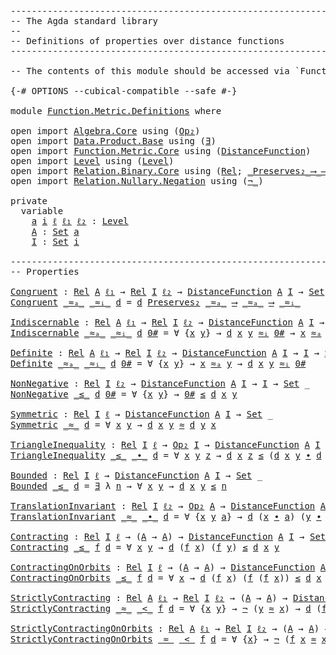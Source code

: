<pre class="Agda"><a id="1" class="Comment">------------------------------------------------------------------------</a>
<a id="74" class="Comment">-- The Agda standard library</a>
<a id="103" class="Comment">--</a>
<a id="106" class="Comment">-- Definitions of properties over distance functions</a>
<a id="159" class="Comment">------------------------------------------------------------------------</a>

<a id="233" class="Comment">-- The contents of this module should be accessed via `Function.Metric`.</a>

<a id="307" class="Symbol">{-#</a> <a id="311" class="Keyword">OPTIONS</a> <a id="319" class="Pragma">--cubical-compatible</a> <a id="340" class="Pragma">--safe</a> <a id="347" class="Symbol">#-}</a>

<a id="352" class="Keyword">module</a> <a id="359" href="Function.Metric.Definitions.html" class="Module">Function.Metric.Definitions</a> <a id="387" class="Keyword">where</a>

<a id="394" class="Keyword">open</a> <a id="399" class="Keyword">import</a> <a id="406" href="Algebra.Core.html" class="Module">Algebra.Core</a> <a id="419" class="Keyword">using</a> <a id="425" class="Symbol">(</a><a id="426" href="Algebra.Core.html#527" class="Function">Op₂</a><a id="429" class="Symbol">)</a>
<a id="431" class="Keyword">open</a> <a id="436" class="Keyword">import</a> <a id="443" href="Data.Product.Base.html" class="Module">Data.Product.Base</a> <a id="461" class="Keyword">using</a> <a id="467" class="Symbol">(</a><a id="468" href="Data.Product.Base.html#852" class="Function">∃</a><a id="469" class="Symbol">)</a>
<a id="471" class="Keyword">open</a> <a id="476" class="Keyword">import</a> <a id="483" href="Function.Metric.Core.html" class="Module">Function.Metric.Core</a> <a id="504" class="Keyword">using</a> <a id="510" class="Symbol">(</a><a id="511" href="Function.Metric.Core.html#451" class="Function">DistanceFunction</a><a id="527" class="Symbol">)</a>
<a id="529" class="Keyword">open</a> <a id="534" class="Keyword">import</a> <a id="541" href="Level.html" class="Module">Level</a> <a id="547" class="Keyword">using</a> <a id="553" class="Symbol">(</a><a id="554" href="Agda.Primitive.html#742" class="Postulate">Level</a><a id="559" class="Symbol">)</a>
<a id="561" class="Keyword">open</a> <a id="566" class="Keyword">import</a> <a id="573" href="Relation.Binary.Core.html" class="Module">Relation.Binary.Core</a> <a id="594" class="Keyword">using</a> <a id="600" class="Symbol">(</a><a id="601" href="Relation.Binary.Core.html#896" class="Function">Rel</a><a id="604" class="Symbol">;</a> <a id="606" href="Relation.Binary.Core.html#1703" class="Function Operator">_Preserves₂_⟶_⟶_</a><a id="622" class="Symbol">)</a>
<a id="624" class="Keyword">open</a> <a id="629" class="Keyword">import</a> <a id="636" href="Relation.Nullary.Negation.html" class="Module">Relation.Nullary.Negation</a> <a id="662" class="Keyword">using</a> <a id="668" class="Symbol">(</a><a id="669" href="Relation.Nullary.Negation.Core.html#658" class="Function Operator">¬_</a><a id="671" class="Symbol">)</a>

<a id="674" class="Keyword">private</a>
  <a id="684" class="Keyword">variable</a>
    <a id="697" href="Function.Metric.Definitions.html#697" class="Generalizable">a</a> <a id="699" href="Function.Metric.Definitions.html#699" class="Generalizable">i</a> <a id="701" href="Function.Metric.Definitions.html#701" class="Generalizable">ℓ</a> <a id="703" href="Function.Metric.Definitions.html#703" class="Generalizable">ℓ₁</a> <a id="706" href="Function.Metric.Definitions.html#706" class="Generalizable">ℓ₂</a> <a id="709" class="Symbol">:</a> <a id="711" href="Agda.Primitive.html#742" class="Postulate">Level</a>
    <a id="721" href="Function.Metric.Definitions.html#721" class="Generalizable">A</a> <a id="723" class="Symbol">:</a> <a id="725" href="Agda.Primitive.html#388" class="Primitive">Set</a> <a id="729" href="Function.Metric.Definitions.html#697" class="Generalizable">a</a>
    <a id="735" href="Function.Metric.Definitions.html#735" class="Generalizable">I</a> <a id="737" class="Symbol">:</a> <a id="739" href="Agda.Primitive.html#388" class="Primitive">Set</a> <a id="743" href="Function.Metric.Definitions.html#699" class="Generalizable">i</a>

<a id="746" class="Comment">------------------------------------------------------------------------</a>
<a id="819" class="Comment">-- Properties</a>

<a id="Congruent"></a><a id="834" href="Function.Metric.Definitions.html#834" class="Function">Congruent</a> <a id="844" class="Symbol">:</a> <a id="846" href="Relation.Binary.Core.html#896" class="Function">Rel</a> <a id="850" href="Function.Metric.Definitions.html#721" class="Generalizable">A</a> <a id="852" href="Function.Metric.Definitions.html#703" class="Generalizable">ℓ₁</a> <a id="855" class="Symbol">→</a> <a id="857" href="Relation.Binary.Core.html#896" class="Function">Rel</a> <a id="861" href="Function.Metric.Definitions.html#735" class="Generalizable">I</a> <a id="863" href="Function.Metric.Definitions.html#706" class="Generalizable">ℓ₂</a> <a id="866" class="Symbol">→</a> <a id="868" href="Function.Metric.Core.html#451" class="Function">DistanceFunction</a> <a id="885" href="Function.Metric.Definitions.html#721" class="Generalizable">A</a> <a id="887" href="Function.Metric.Definitions.html#735" class="Generalizable">I</a> <a id="889" class="Symbol">→</a> <a id="891" href="Agda.Primitive.html#388" class="Primitive">Set</a> <a id="895" class="Symbol">_</a>
<a id="897" href="Function.Metric.Definitions.html#834" class="Function">Congruent</a> <a id="907" href="Function.Metric.Definitions.html#907" class="Bound Operator">_≈ₐ_</a> <a id="912" href="Function.Metric.Definitions.html#912" class="Bound Operator">_≈ᵢ_</a> <a id="917" href="Function.Metric.Definitions.html#917" class="Bound">d</a> <a id="919" class="Symbol">=</a> <a id="921" href="Function.Metric.Definitions.html#917" class="Bound">d</a> <a id="923" href="Relation.Binary.Core.html#1703" class="Function Operator">Preserves₂</a> <a id="934" href="Function.Metric.Definitions.html#907" class="Bound Operator">_≈ₐ_</a> <a id="939" href="Relation.Binary.Core.html#1703" class="Function Operator">⟶</a> <a id="941" href="Function.Metric.Definitions.html#907" class="Bound Operator">_≈ₐ_</a> <a id="946" href="Relation.Binary.Core.html#1703" class="Function Operator">⟶</a> <a id="948" href="Function.Metric.Definitions.html#912" class="Bound Operator">_≈ᵢ_</a>

<a id="Indiscernable"></a><a id="954" href="Function.Metric.Definitions.html#954" class="Function">Indiscernable</a> <a id="968" class="Symbol">:</a> <a id="970" href="Relation.Binary.Core.html#896" class="Function">Rel</a> <a id="974" href="Function.Metric.Definitions.html#721" class="Generalizable">A</a> <a id="976" href="Function.Metric.Definitions.html#703" class="Generalizable">ℓ₁</a> <a id="979" class="Symbol">→</a> <a id="981" href="Relation.Binary.Core.html#896" class="Function">Rel</a> <a id="985" href="Function.Metric.Definitions.html#735" class="Generalizable">I</a> <a id="987" href="Function.Metric.Definitions.html#706" class="Generalizable">ℓ₂</a> <a id="990" class="Symbol">→</a> <a id="992" href="Function.Metric.Core.html#451" class="Function">DistanceFunction</a> <a id="1009" href="Function.Metric.Definitions.html#721" class="Generalizable">A</a> <a id="1011" href="Function.Metric.Definitions.html#735" class="Generalizable">I</a> <a id="1013" class="Symbol">→</a> <a id="1015" href="Function.Metric.Definitions.html#735" class="Generalizable">I</a> <a id="1017" class="Symbol">→</a> <a id="1019" href="Agda.Primitive.html#388" class="Primitive">Set</a> <a id="1023" class="Symbol">_</a>
<a id="1025" href="Function.Metric.Definitions.html#954" class="Function">Indiscernable</a> <a id="1039" href="Function.Metric.Definitions.html#1039" class="Bound Operator">_≈ₐ_</a> <a id="1044" href="Function.Metric.Definitions.html#1044" class="Bound Operator">_≈ᵢ_</a> <a id="1049" href="Function.Metric.Definitions.html#1049" class="Bound">d</a> <a id="1051" href="Function.Metric.Definitions.html#1051" class="Bound">0#</a> <a id="1054" class="Symbol">=</a> <a id="1056" class="Symbol">∀</a> <a id="1058" class="Symbol">{</a><a id="1059" href="Function.Metric.Definitions.html#1059" class="Bound">x</a> <a id="1061" href="Function.Metric.Definitions.html#1061" class="Bound">y</a><a id="1062" class="Symbol">}</a> <a id="1064" class="Symbol">→</a> <a id="1066" href="Function.Metric.Definitions.html#1049" class="Bound">d</a> <a id="1068" href="Function.Metric.Definitions.html#1059" class="Bound">x</a> <a id="1070" href="Function.Metric.Definitions.html#1061" class="Bound">y</a> <a id="1072" href="Function.Metric.Definitions.html#1044" class="Bound Operator">≈ᵢ</a> <a id="1075" href="Function.Metric.Definitions.html#1051" class="Bound">0#</a> <a id="1078" class="Symbol">→</a> <a id="1080" href="Function.Metric.Definitions.html#1059" class="Bound">x</a> <a id="1082" href="Function.Metric.Definitions.html#1039" class="Bound Operator">≈ₐ</a> <a id="1085" href="Function.Metric.Definitions.html#1061" class="Bound">y</a>

<a id="Definite"></a><a id="1088" href="Function.Metric.Definitions.html#1088" class="Function">Definite</a> <a id="1097" class="Symbol">:</a> <a id="1099" href="Relation.Binary.Core.html#896" class="Function">Rel</a> <a id="1103" href="Function.Metric.Definitions.html#721" class="Generalizable">A</a> <a id="1105" href="Function.Metric.Definitions.html#703" class="Generalizable">ℓ₁</a> <a id="1108" class="Symbol">→</a> <a id="1110" href="Relation.Binary.Core.html#896" class="Function">Rel</a> <a id="1114" href="Function.Metric.Definitions.html#735" class="Generalizable">I</a> <a id="1116" href="Function.Metric.Definitions.html#706" class="Generalizable">ℓ₂</a> <a id="1119" class="Symbol">→</a> <a id="1121" href="Function.Metric.Core.html#451" class="Function">DistanceFunction</a> <a id="1138" href="Function.Metric.Definitions.html#721" class="Generalizable">A</a> <a id="1140" href="Function.Metric.Definitions.html#735" class="Generalizable">I</a> <a id="1142" class="Symbol">→</a> <a id="1144" href="Function.Metric.Definitions.html#735" class="Generalizable">I</a> <a id="1146" class="Symbol">→</a> <a id="1148" href="Agda.Primitive.html#388" class="Primitive">Set</a> <a id="1152" class="Symbol">_</a>
<a id="1154" href="Function.Metric.Definitions.html#1088" class="Function">Definite</a> <a id="1163" href="Function.Metric.Definitions.html#1163" class="Bound Operator">_≈ₐ_</a> <a id="1168" href="Function.Metric.Definitions.html#1168" class="Bound Operator">_≈ᵢ_</a> <a id="1173" href="Function.Metric.Definitions.html#1173" class="Bound">d</a> <a id="1175" href="Function.Metric.Definitions.html#1175" class="Bound">0#</a> <a id="1178" class="Symbol">=</a> <a id="1180" class="Symbol">∀</a> <a id="1182" class="Symbol">{</a><a id="1183" href="Function.Metric.Definitions.html#1183" class="Bound">x</a> <a id="1185" href="Function.Metric.Definitions.html#1185" class="Bound">y</a><a id="1186" class="Symbol">}</a> <a id="1188" class="Symbol">→</a> <a id="1190" href="Function.Metric.Definitions.html#1183" class="Bound">x</a> <a id="1192" href="Function.Metric.Definitions.html#1163" class="Bound Operator">≈ₐ</a> <a id="1195" href="Function.Metric.Definitions.html#1185" class="Bound">y</a> <a id="1197" class="Symbol">→</a> <a id="1199" href="Function.Metric.Definitions.html#1173" class="Bound">d</a> <a id="1201" href="Function.Metric.Definitions.html#1183" class="Bound">x</a> <a id="1203" href="Function.Metric.Definitions.html#1185" class="Bound">y</a> <a id="1205" href="Function.Metric.Definitions.html#1168" class="Bound Operator">≈ᵢ</a> <a id="1208" href="Function.Metric.Definitions.html#1175" class="Bound">0#</a>

<a id="NonNegative"></a><a id="1212" href="Function.Metric.Definitions.html#1212" class="Function">NonNegative</a> <a id="1224" class="Symbol">:</a> <a id="1226" href="Relation.Binary.Core.html#896" class="Function">Rel</a> <a id="1230" href="Function.Metric.Definitions.html#735" class="Generalizable">I</a> <a id="1232" href="Function.Metric.Definitions.html#706" class="Generalizable">ℓ₂</a> <a id="1235" class="Symbol">→</a> <a id="1237" href="Function.Metric.Core.html#451" class="Function">DistanceFunction</a> <a id="1254" href="Function.Metric.Definitions.html#721" class="Generalizable">A</a> <a id="1256" href="Function.Metric.Definitions.html#735" class="Generalizable">I</a> <a id="1258" class="Symbol">→</a> <a id="1260" href="Function.Metric.Definitions.html#735" class="Generalizable">I</a> <a id="1262" class="Symbol">→</a> <a id="1264" href="Agda.Primitive.html#388" class="Primitive">Set</a> <a id="1268" class="Symbol">_</a>
<a id="1270" href="Function.Metric.Definitions.html#1212" class="Function">NonNegative</a> <a id="1282" href="Function.Metric.Definitions.html#1282" class="Bound Operator">_≤_</a> <a id="1286" href="Function.Metric.Definitions.html#1286" class="Bound">d</a> <a id="1288" href="Function.Metric.Definitions.html#1288" class="Bound">0#</a> <a id="1291" class="Symbol">=</a> <a id="1293" class="Symbol">∀</a> <a id="1295" class="Symbol">{</a><a id="1296" href="Function.Metric.Definitions.html#1296" class="Bound">x</a> <a id="1298" href="Function.Metric.Definitions.html#1298" class="Bound">y</a><a id="1299" class="Symbol">}</a> <a id="1301" class="Symbol">→</a> <a id="1303" href="Function.Metric.Definitions.html#1288" class="Bound">0#</a> <a id="1306" href="Function.Metric.Definitions.html#1282" class="Bound Operator">≤</a> <a id="1308" href="Function.Metric.Definitions.html#1286" class="Bound">d</a> <a id="1310" href="Function.Metric.Definitions.html#1296" class="Bound">x</a> <a id="1312" href="Function.Metric.Definitions.html#1298" class="Bound">y</a>

<a id="Symmetric"></a><a id="1315" href="Function.Metric.Definitions.html#1315" class="Function">Symmetric</a> <a id="1325" class="Symbol">:</a> <a id="1327" href="Relation.Binary.Core.html#896" class="Function">Rel</a> <a id="1331" href="Function.Metric.Definitions.html#735" class="Generalizable">I</a> <a id="1333" href="Function.Metric.Definitions.html#701" class="Generalizable">ℓ</a> <a id="1335" class="Symbol">→</a> <a id="1337" href="Function.Metric.Core.html#451" class="Function">DistanceFunction</a> <a id="1354" href="Function.Metric.Definitions.html#721" class="Generalizable">A</a> <a id="1356" href="Function.Metric.Definitions.html#735" class="Generalizable">I</a> <a id="1358" class="Symbol">→</a> <a id="1360" href="Agda.Primitive.html#388" class="Primitive">Set</a> <a id="1364" class="Symbol">_</a>
<a id="1366" href="Function.Metric.Definitions.html#1315" class="Function">Symmetric</a> <a id="1376" href="Function.Metric.Definitions.html#1376" class="Bound Operator">_≈_</a> <a id="1380" href="Function.Metric.Definitions.html#1380" class="Bound">d</a> <a id="1382" class="Symbol">=</a> <a id="1384" class="Symbol">∀</a> <a id="1386" href="Function.Metric.Definitions.html#1386" class="Bound">x</a> <a id="1388" href="Function.Metric.Definitions.html#1388" class="Bound">y</a> <a id="1390" class="Symbol">→</a> <a id="1392" href="Function.Metric.Definitions.html#1380" class="Bound">d</a> <a id="1394" href="Function.Metric.Definitions.html#1386" class="Bound">x</a> <a id="1396" href="Function.Metric.Definitions.html#1388" class="Bound">y</a> <a id="1398" href="Function.Metric.Definitions.html#1376" class="Bound Operator">≈</a> <a id="1400" href="Function.Metric.Definitions.html#1380" class="Bound">d</a> <a id="1402" href="Function.Metric.Definitions.html#1388" class="Bound">y</a> <a id="1404" href="Function.Metric.Definitions.html#1386" class="Bound">x</a>

<a id="TriangleInequality"></a><a id="1407" href="Function.Metric.Definitions.html#1407" class="Function">TriangleInequality</a> <a id="1426" class="Symbol">:</a> <a id="1428" href="Relation.Binary.Core.html#896" class="Function">Rel</a> <a id="1432" href="Function.Metric.Definitions.html#735" class="Generalizable">I</a> <a id="1434" href="Function.Metric.Definitions.html#701" class="Generalizable">ℓ</a> <a id="1436" class="Symbol">→</a> <a id="1438" href="Algebra.Core.html#527" class="Function">Op₂</a> <a id="1442" href="Function.Metric.Definitions.html#735" class="Generalizable">I</a> <a id="1444" class="Symbol">→</a> <a id="1446" href="Function.Metric.Core.html#451" class="Function">DistanceFunction</a> <a id="1463" href="Function.Metric.Definitions.html#721" class="Generalizable">A</a> <a id="1465" href="Function.Metric.Definitions.html#735" class="Generalizable">I</a> <a id="1467" class="Symbol">→</a> <a id="1469" class="Symbol">_</a>
<a id="1471" href="Function.Metric.Definitions.html#1407" class="Function">TriangleInequality</a> <a id="1490" href="Function.Metric.Definitions.html#1490" class="Bound Operator">_≤_</a> <a id="1494" href="Function.Metric.Definitions.html#1494" class="Bound Operator">_∙_</a> <a id="1498" href="Function.Metric.Definitions.html#1498" class="Bound">d</a> <a id="1500" class="Symbol">=</a> <a id="1502" class="Symbol">∀</a> <a id="1504" href="Function.Metric.Definitions.html#1504" class="Bound">x</a> <a id="1506" href="Function.Metric.Definitions.html#1506" class="Bound">y</a> <a id="1508" href="Function.Metric.Definitions.html#1508" class="Bound">z</a> <a id="1510" class="Symbol">→</a> <a id="1512" href="Function.Metric.Definitions.html#1498" class="Bound">d</a> <a id="1514" href="Function.Metric.Definitions.html#1504" class="Bound">x</a> <a id="1516" href="Function.Metric.Definitions.html#1508" class="Bound">z</a> <a id="1518" href="Function.Metric.Definitions.html#1490" class="Bound Operator">≤</a> <a id="1520" class="Symbol">(</a><a id="1521" href="Function.Metric.Definitions.html#1498" class="Bound">d</a> <a id="1523" href="Function.Metric.Definitions.html#1504" class="Bound">x</a> <a id="1525" href="Function.Metric.Definitions.html#1506" class="Bound">y</a> <a id="1527" href="Function.Metric.Definitions.html#1494" class="Bound Operator">∙</a> <a id="1529" href="Function.Metric.Definitions.html#1498" class="Bound">d</a> <a id="1531" href="Function.Metric.Definitions.html#1506" class="Bound">y</a> <a id="1533" href="Function.Metric.Definitions.html#1508" class="Bound">z</a><a id="1534" class="Symbol">)</a>

<a id="Bounded"></a><a id="1537" href="Function.Metric.Definitions.html#1537" class="Function">Bounded</a> <a id="1545" class="Symbol">:</a> <a id="1547" href="Relation.Binary.Core.html#896" class="Function">Rel</a> <a id="1551" href="Function.Metric.Definitions.html#735" class="Generalizable">I</a> <a id="1553" href="Function.Metric.Definitions.html#701" class="Generalizable">ℓ</a> <a id="1555" class="Symbol">→</a> <a id="1557" href="Function.Metric.Core.html#451" class="Function">DistanceFunction</a> <a id="1574" href="Function.Metric.Definitions.html#721" class="Generalizable">A</a> <a id="1576" href="Function.Metric.Definitions.html#735" class="Generalizable">I</a> <a id="1578" class="Symbol">→</a> <a id="1580" href="Agda.Primitive.html#388" class="Primitive">Set</a> <a id="1584" class="Symbol">_</a>
<a id="1586" href="Function.Metric.Definitions.html#1537" class="Function">Bounded</a> <a id="1594" href="Function.Metric.Definitions.html#1594" class="Bound Operator">_≤_</a> <a id="1598" href="Function.Metric.Definitions.html#1598" class="Bound">d</a> <a id="1600" class="Symbol">=</a> <a id="1602" href="Data.Product.Base.html#852" class="Function">∃</a> <a id="1604" class="Symbol">λ</a> <a id="1606" href="Function.Metric.Definitions.html#1606" class="Bound">n</a> <a id="1608" class="Symbol">→</a> <a id="1610" class="Symbol">∀</a> <a id="1612" href="Function.Metric.Definitions.html#1612" class="Bound">x</a> <a id="1614" href="Function.Metric.Definitions.html#1614" class="Bound">y</a> <a id="1616" class="Symbol">→</a> <a id="1618" href="Function.Metric.Definitions.html#1598" class="Bound">d</a> <a id="1620" href="Function.Metric.Definitions.html#1612" class="Bound">x</a> <a id="1622" href="Function.Metric.Definitions.html#1614" class="Bound">y</a> <a id="1624" href="Function.Metric.Definitions.html#1594" class="Bound Operator">≤</a> <a id="1626" href="Function.Metric.Definitions.html#1606" class="Bound">n</a>

<a id="TranslationInvariant"></a><a id="1629" href="Function.Metric.Definitions.html#1629" class="Function">TranslationInvariant</a> <a id="1650" class="Symbol">:</a> <a id="1652" href="Relation.Binary.Core.html#896" class="Function">Rel</a> <a id="1656" href="Function.Metric.Definitions.html#735" class="Generalizable">I</a> <a id="1658" href="Function.Metric.Definitions.html#706" class="Generalizable">ℓ₂</a> <a id="1661" class="Symbol">→</a> <a id="1663" href="Algebra.Core.html#527" class="Function">Op₂</a> <a id="1667" href="Function.Metric.Definitions.html#721" class="Generalizable">A</a> <a id="1669" class="Symbol">→</a> <a id="1671" href="Function.Metric.Core.html#451" class="Function">DistanceFunction</a> <a id="1688" href="Function.Metric.Definitions.html#721" class="Generalizable">A</a> <a id="1690" href="Function.Metric.Definitions.html#735" class="Generalizable">I</a> <a id="1692" class="Symbol">→</a> <a id="1694" href="Agda.Primitive.html#388" class="Primitive">Set</a> <a id="1698" class="Symbol">_</a>
<a id="1700" href="Function.Metric.Definitions.html#1629" class="Function">TranslationInvariant</a> <a id="1721" href="Function.Metric.Definitions.html#1721" class="Bound Operator">_≈_</a> <a id="1725" href="Function.Metric.Definitions.html#1725" class="Bound Operator">_∙_</a> <a id="1729" href="Function.Metric.Definitions.html#1729" class="Bound">d</a> <a id="1731" class="Symbol">=</a> <a id="1733" class="Symbol">∀</a> <a id="1735" class="Symbol">{</a><a id="1736" href="Function.Metric.Definitions.html#1736" class="Bound">x</a> <a id="1738" href="Function.Metric.Definitions.html#1738" class="Bound">y</a> <a id="1740" href="Function.Metric.Definitions.html#1740" class="Bound">a</a><a id="1741" class="Symbol">}</a> <a id="1743" class="Symbol">→</a> <a id="1745" href="Function.Metric.Definitions.html#1729" class="Bound">d</a> <a id="1747" class="Symbol">(</a><a id="1748" href="Function.Metric.Definitions.html#1736" class="Bound">x</a> <a id="1750" href="Function.Metric.Definitions.html#1725" class="Bound Operator">∙</a> <a id="1752" href="Function.Metric.Definitions.html#1740" class="Bound">a</a><a id="1753" class="Symbol">)</a> <a id="1755" class="Symbol">(</a><a id="1756" href="Function.Metric.Definitions.html#1738" class="Bound">y</a> <a id="1758" href="Function.Metric.Definitions.html#1725" class="Bound Operator">∙</a> <a id="1760" href="Function.Metric.Definitions.html#1740" class="Bound">a</a><a id="1761" class="Symbol">)</a> <a id="1763" href="Function.Metric.Definitions.html#1721" class="Bound Operator">≈</a> <a id="1765" href="Function.Metric.Definitions.html#1729" class="Bound">d</a> <a id="1767" href="Function.Metric.Definitions.html#1736" class="Bound">x</a> <a id="1769" href="Function.Metric.Definitions.html#1738" class="Bound">y</a>

<a id="Contracting"></a><a id="1772" href="Function.Metric.Definitions.html#1772" class="Function">Contracting</a> <a id="1784" class="Symbol">:</a> <a id="1786" href="Relation.Binary.Core.html#896" class="Function">Rel</a> <a id="1790" href="Function.Metric.Definitions.html#735" class="Generalizable">I</a> <a id="1792" href="Function.Metric.Definitions.html#701" class="Generalizable">ℓ</a> <a id="1794" class="Symbol">→</a> <a id="1796" class="Symbol">(</a><a id="1797" href="Function.Metric.Definitions.html#721" class="Generalizable">A</a> <a id="1799" class="Symbol">→</a> <a id="1801" href="Function.Metric.Definitions.html#721" class="Generalizable">A</a><a id="1802" class="Symbol">)</a> <a id="1804" class="Symbol">→</a> <a id="1806" href="Function.Metric.Core.html#451" class="Function">DistanceFunction</a> <a id="1823" href="Function.Metric.Definitions.html#721" class="Generalizable">A</a> <a id="1825" href="Function.Metric.Definitions.html#735" class="Generalizable">I</a> <a id="1827" class="Symbol">→</a> <a id="1829" href="Agda.Primitive.html#388" class="Primitive">Set</a> <a id="1833" class="Symbol">_</a>
<a id="1835" href="Function.Metric.Definitions.html#1772" class="Function">Contracting</a> <a id="1847" href="Function.Metric.Definitions.html#1847" class="Bound Operator">_≤_</a> <a id="1851" href="Function.Metric.Definitions.html#1851" class="Bound">f</a> <a id="1853" href="Function.Metric.Definitions.html#1853" class="Bound">d</a> <a id="1855" class="Symbol">=</a> <a id="1857" class="Symbol">∀</a> <a id="1859" href="Function.Metric.Definitions.html#1859" class="Bound">x</a> <a id="1861" href="Function.Metric.Definitions.html#1861" class="Bound">y</a> <a id="1863" class="Symbol">→</a> <a id="1865" href="Function.Metric.Definitions.html#1853" class="Bound">d</a> <a id="1867" class="Symbol">(</a><a id="1868" href="Function.Metric.Definitions.html#1851" class="Bound">f</a> <a id="1870" href="Function.Metric.Definitions.html#1859" class="Bound">x</a><a id="1871" class="Symbol">)</a> <a id="1873" class="Symbol">(</a><a id="1874" href="Function.Metric.Definitions.html#1851" class="Bound">f</a> <a id="1876" href="Function.Metric.Definitions.html#1861" class="Bound">y</a><a id="1877" class="Symbol">)</a> <a id="1879" href="Function.Metric.Definitions.html#1847" class="Bound Operator">≤</a> <a id="1881" href="Function.Metric.Definitions.html#1853" class="Bound">d</a> <a id="1883" href="Function.Metric.Definitions.html#1859" class="Bound">x</a> <a id="1885" href="Function.Metric.Definitions.html#1861" class="Bound">y</a>

<a id="ContractingOnOrbits"></a><a id="1888" href="Function.Metric.Definitions.html#1888" class="Function">ContractingOnOrbits</a> <a id="1908" class="Symbol">:</a> <a id="1910" href="Relation.Binary.Core.html#896" class="Function">Rel</a> <a id="1914" href="Function.Metric.Definitions.html#735" class="Generalizable">I</a> <a id="1916" href="Function.Metric.Definitions.html#701" class="Generalizable">ℓ</a> <a id="1918" class="Symbol">→</a> <a id="1920" class="Symbol">(</a><a id="1921" href="Function.Metric.Definitions.html#721" class="Generalizable">A</a> <a id="1923" class="Symbol">→</a> <a id="1925" href="Function.Metric.Definitions.html#721" class="Generalizable">A</a><a id="1926" class="Symbol">)</a> <a id="1928" class="Symbol">→</a> <a id="1930" href="Function.Metric.Core.html#451" class="Function">DistanceFunction</a> <a id="1947" href="Function.Metric.Definitions.html#721" class="Generalizable">A</a> <a id="1949" href="Function.Metric.Definitions.html#735" class="Generalizable">I</a> <a id="1951" class="Symbol">→</a> <a id="1953" href="Agda.Primitive.html#388" class="Primitive">Set</a> <a id="1957" class="Symbol">_</a>
<a id="1959" href="Function.Metric.Definitions.html#1888" class="Function">ContractingOnOrbits</a> <a id="1979" href="Function.Metric.Definitions.html#1979" class="Bound Operator">_≤_</a> <a id="1983" href="Function.Metric.Definitions.html#1983" class="Bound">f</a> <a id="1985" href="Function.Metric.Definitions.html#1985" class="Bound">d</a> <a id="1987" class="Symbol">=</a> <a id="1989" class="Symbol">∀</a> <a id="1991" href="Function.Metric.Definitions.html#1991" class="Bound">x</a> <a id="1993" class="Symbol">→</a> <a id="1995" href="Function.Metric.Definitions.html#1985" class="Bound">d</a> <a id="1997" class="Symbol">(</a><a id="1998" href="Function.Metric.Definitions.html#1983" class="Bound">f</a> <a id="2000" href="Function.Metric.Definitions.html#1991" class="Bound">x</a><a id="2001" class="Symbol">)</a> <a id="2003" class="Symbol">(</a><a id="2004" href="Function.Metric.Definitions.html#1983" class="Bound">f</a> <a id="2006" class="Symbol">(</a><a id="2007" href="Function.Metric.Definitions.html#1983" class="Bound">f</a> <a id="2009" href="Function.Metric.Definitions.html#1991" class="Bound">x</a><a id="2010" class="Symbol">))</a> <a id="2013" href="Function.Metric.Definitions.html#1979" class="Bound Operator">≤</a> <a id="2015" href="Function.Metric.Definitions.html#1985" class="Bound">d</a> <a id="2017" href="Function.Metric.Definitions.html#1991" class="Bound">x</a> <a id="2019" class="Symbol">(</a><a id="2020" href="Function.Metric.Definitions.html#1983" class="Bound">f</a> <a id="2022" href="Function.Metric.Definitions.html#1991" class="Bound">x</a><a id="2023" class="Symbol">)</a>

<a id="StrictlyContracting"></a><a id="2026" href="Function.Metric.Definitions.html#2026" class="Function">StrictlyContracting</a> <a id="2046" class="Symbol">:</a> <a id="2048" href="Relation.Binary.Core.html#896" class="Function">Rel</a> <a id="2052" href="Function.Metric.Definitions.html#721" class="Generalizable">A</a> <a id="2054" href="Function.Metric.Definitions.html#703" class="Generalizable">ℓ₁</a> <a id="2057" class="Symbol">→</a> <a id="2059" href="Relation.Binary.Core.html#896" class="Function">Rel</a> <a id="2063" href="Function.Metric.Definitions.html#735" class="Generalizable">I</a> <a id="2065" href="Function.Metric.Definitions.html#706" class="Generalizable">ℓ₂</a> <a id="2068" class="Symbol">→</a> <a id="2070" class="Symbol">(</a><a id="2071" href="Function.Metric.Definitions.html#721" class="Generalizable">A</a> <a id="2073" class="Symbol">→</a> <a id="2075" href="Function.Metric.Definitions.html#721" class="Generalizable">A</a><a id="2076" class="Symbol">)</a> <a id="2078" class="Symbol">→</a> <a id="2080" href="Function.Metric.Core.html#451" class="Function">DistanceFunction</a> <a id="2097" href="Function.Metric.Definitions.html#721" class="Generalizable">A</a> <a id="2099" href="Function.Metric.Definitions.html#735" class="Generalizable">I</a> <a id="2101" class="Symbol">→</a> <a id="2103" href="Agda.Primitive.html#388" class="Primitive">Set</a> <a id="2107" class="Symbol">_</a>
<a id="2109" href="Function.Metric.Definitions.html#2026" class="Function">StrictlyContracting</a> <a id="2129" href="Function.Metric.Definitions.html#2129" class="Bound Operator">_≈_</a> <a id="2133" href="Function.Metric.Definitions.html#2133" class="Bound Operator">_&lt;_</a> <a id="2137" href="Function.Metric.Definitions.html#2137" class="Bound">f</a> <a id="2139" href="Function.Metric.Definitions.html#2139" class="Bound">d</a> <a id="2141" class="Symbol">=</a> <a id="2143" class="Symbol">∀</a> <a id="2145" class="Symbol">{</a><a id="2146" href="Function.Metric.Definitions.html#2146" class="Bound">x</a> <a id="2148" href="Function.Metric.Definitions.html#2148" class="Bound">y</a><a id="2149" class="Symbol">}</a> <a id="2151" class="Symbol">→</a> <a id="2153" href="Relation.Nullary.Negation.Core.html#658" class="Function Operator">¬</a> <a id="2155" class="Symbol">(</a><a id="2156" href="Function.Metric.Definitions.html#2148" class="Bound">y</a> <a id="2158" href="Function.Metric.Definitions.html#2129" class="Bound Operator">≈</a> <a id="2160" href="Function.Metric.Definitions.html#2146" class="Bound">x</a><a id="2161" class="Symbol">)</a> <a id="2163" class="Symbol">→</a> <a id="2165" href="Function.Metric.Definitions.html#2139" class="Bound">d</a> <a id="2167" class="Symbol">(</a><a id="2168" href="Function.Metric.Definitions.html#2137" class="Bound">f</a> <a id="2170" href="Function.Metric.Definitions.html#2146" class="Bound">x</a><a id="2171" class="Symbol">)</a> <a id="2173" class="Symbol">(</a><a id="2174" href="Function.Metric.Definitions.html#2137" class="Bound">f</a> <a id="2176" href="Function.Metric.Definitions.html#2148" class="Bound">y</a><a id="2177" class="Symbol">)</a> <a id="2179" href="Function.Metric.Definitions.html#2133" class="Bound Operator">&lt;</a> <a id="2181" href="Function.Metric.Definitions.html#2139" class="Bound">d</a> <a id="2183" href="Function.Metric.Definitions.html#2146" class="Bound">x</a> <a id="2185" href="Function.Metric.Definitions.html#2148" class="Bound">y</a>

<a id="StrictlyContractingOnOrbits"></a><a id="2188" href="Function.Metric.Definitions.html#2188" class="Function">StrictlyContractingOnOrbits</a> <a id="2216" class="Symbol">:</a> <a id="2218" href="Relation.Binary.Core.html#896" class="Function">Rel</a> <a id="2222" href="Function.Metric.Definitions.html#721" class="Generalizable">A</a> <a id="2224" href="Function.Metric.Definitions.html#703" class="Generalizable">ℓ₁</a> <a id="2227" class="Symbol">→</a> <a id="2229" href="Relation.Binary.Core.html#896" class="Function">Rel</a> <a id="2233" href="Function.Metric.Definitions.html#735" class="Generalizable">I</a> <a id="2235" href="Function.Metric.Definitions.html#706" class="Generalizable">ℓ₂</a> <a id="2238" class="Symbol">→</a> <a id="2240" class="Symbol">(</a><a id="2241" href="Function.Metric.Definitions.html#721" class="Generalizable">A</a> <a id="2243" class="Symbol">→</a> <a id="2245" href="Function.Metric.Definitions.html#721" class="Generalizable">A</a><a id="2246" class="Symbol">)</a> <a id="2248" class="Symbol">→</a> <a id="2250" href="Function.Metric.Core.html#451" class="Function">DistanceFunction</a> <a id="2267" href="Function.Metric.Definitions.html#721" class="Generalizable">A</a> <a id="2269" href="Function.Metric.Definitions.html#735" class="Generalizable">I</a> <a id="2271" class="Symbol">→</a> <a id="2273" href="Agda.Primitive.html#388" class="Primitive">Set</a> <a id="2277" class="Symbol">_</a>
<a id="2279" href="Function.Metric.Definitions.html#2188" class="Function">StrictlyContractingOnOrbits</a> <a id="2307" href="Function.Metric.Definitions.html#2307" class="Bound Operator">_≈_</a> <a id="2311" href="Function.Metric.Definitions.html#2311" class="Bound Operator">_&lt;_</a> <a id="2315" href="Function.Metric.Definitions.html#2315" class="Bound">f</a> <a id="2317" href="Function.Metric.Definitions.html#2317" class="Bound">d</a> <a id="2319" class="Symbol">=</a> <a id="2321" class="Symbol">∀</a> <a id="2323" class="Symbol">{</a><a id="2324" href="Function.Metric.Definitions.html#2324" class="Bound">x</a><a id="2325" class="Symbol">}</a> <a id="2327" class="Symbol">→</a> <a id="2329" href="Relation.Nullary.Negation.Core.html#658" class="Function Operator">¬</a> <a id="2331" class="Symbol">(</a><a id="2332" href="Function.Metric.Definitions.html#2315" class="Bound">f</a> <a id="2334" href="Function.Metric.Definitions.html#2324" class="Bound">x</a> <a id="2336" href="Function.Metric.Definitions.html#2307" class="Bound Operator">≈</a> <a id="2338" href="Function.Metric.Definitions.html#2324" class="Bound">x</a><a id="2339" class="Symbol">)</a> <a id="2341" class="Symbol">→</a> <a id="2343" href="Function.Metric.Definitions.html#2317" class="Bound">d</a> <a id="2345" class="Symbol">(</a><a id="2346" href="Function.Metric.Definitions.html#2315" class="Bound">f</a> <a id="2348" href="Function.Metric.Definitions.html#2324" class="Bound">x</a><a id="2349" class="Symbol">)</a> <a id="2351" class="Symbol">(</a><a id="2352" href="Function.Metric.Definitions.html#2315" class="Bound">f</a> <a id="2354" class="Symbol">(</a><a id="2355" href="Function.Metric.Definitions.html#2315" class="Bound">f</a> <a id="2357" href="Function.Metric.Definitions.html#2324" class="Bound">x</a><a id="2358" class="Symbol">))</a> <a id="2361" href="Function.Metric.Definitions.html#2311" class="Bound Operator">&lt;</a> <a id="2363" href="Function.Metric.Definitions.html#2317" class="Bound">d</a> <a id="2365" href="Function.Metric.Definitions.html#2324" class="Bound">x</a> <a id="2367" class="Symbol">(</a><a id="2368" href="Function.Metric.Definitions.html#2315" class="Bound">f</a> <a id="2370" href="Function.Metric.Definitions.html#2324" class="Bound">x</a><a id="2371" class="Symbol">)</a>
</pre>